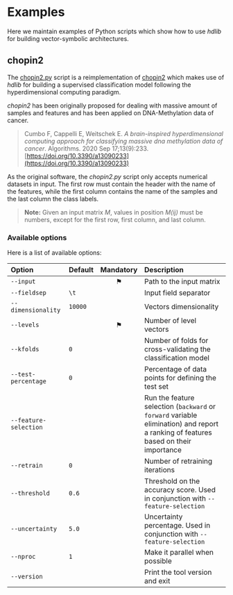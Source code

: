 # Examples

Here we maintain examples of Python scripts which show how to use _hdlib_ for building vector-symbolic architectures.

## chopin2

The [chopin2.py](https://github.com/cumbof/hdlib/blob/main/examples/chopin2.py) script is a reimplementation of [chopin2](https://github.com/cumbof/chopin2) which makes use of _hdlib_ for building a supervised classification model following the hyperdimensional computing paradigm.

_chopin2_ has been originally proposed for dealing with massive amount of samples and features and has been applied on DNA-Methylation data of cancer.

> Cumbo F, Cappelli E, Weitschek E. _A brain-inspired hyperdimensional computing approach for classifying massive dna methylation data of cancer_. Algorithms. 2020 Sep 17;13(9):233. [https://doi.org/10.3390/a13090233](https://doi.org/10.3390/a13090233)

As the original software, the _chopin2.py_ script only accepts numerical datasets in input. The first row must contain the header with the name of the features, while the first column contains the name of the samples and the last column the class labels.

> **Note:** Given an input matrix _M_, values in position _M(ij)_ must be numbers, except for the first row, first column, and last column.

### Available options

Here is a list of available options:

| Option                | Default | Mandatory | Description  |
|:----------------------|:--------|:---------:|:-------------|
| `--input`             |         | ⚑         | Path to the input matrix |
| `--fieldsep`          | `\t`    |           | Input field separator |
| `--dimensionality`    | `10000` |           | Vectors dimensionality |
| `--levels`            |         | ⚑         | Number of level vectors |
| `--kfolds`            | `0`     |           | Number of folds for cross-validating the classification model |
| `--test-percentage`   | `0`     |           | Percentage of data points for defining the test set |
| `--feature-selection` |         |           | Run the feature selection (`backward` or `forward` variable elimination) and report a ranking of features based on their importance |
| `--retrain`           | `0`     |           | Number of retraining iterations |
| `--threshold`         | `0.6`   |           | Threshold on the accuracy score. Used in conjunction with `--feature-selection` |
| `--uncertainty`       | `5.0`   |           | Uncertainty percentage. Used in conjunction with `--feature-selection` |
| `--nproc`             | `1`     |           | Make it parallel when possible |
| `--version`           |         |           | Print the tool version and exit |
